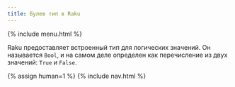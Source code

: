 ```yaml
---
title: Булев тип в Raku
---
```


{% include menu.html %}

Raku предоставляет встроенный тип для логических значений. Он называется `Bool`,
и на самом деле определен как перечисление из двух значений: `True` и `False`.

{% assign human=1 %}
{% include nav.html %}

